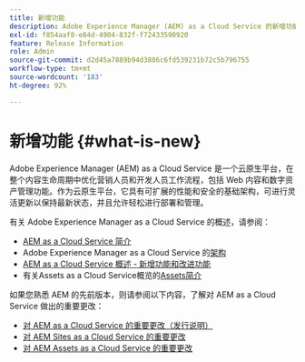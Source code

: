 ```yaml
---
title: 新增功能
description: Adobe Experience Manager (AEM) as a Cloud Service 的新增功能。
exl-id: f854aaf8-e84d-4904-832f-f72433590920
feature: Release Information
role: Admin
source-git-commit: d2d45a7889b94d3886c6fd539231b72c5b796755
workflow-type: tm+mt
source-wordcount: '183'
ht-degree: 92%

---
```


# 新增功能 {#what-is-new}

Adobe Experience Manager (AEM) as a Cloud Service 是一个云原生平台，在整个内容生命周期中优化营销人员和开发人员工作流程，包括 Web 内容和数字资产管理功能。作为云原生平台，它具有可扩展的性能和安全的基础架构，可进行灵活更新以保持最新状态，并且允许轻松进行部署和管理。

有关 Adobe Experience Manager as a Cloud Service 的概述，请参阅：
* [AEM as a Cloud Service 简介](/help/overview/introduction.md)
* Adobe Experience Manager as a Cloud Service 的[架构](/help/overview/architecture.md)
* [AEM as a Cloud Service 概述 - 新增功能和改进功能](/help/overview/what-is-new-and-different.md)
* 有关Assets as a Cloud Service概览的[Assets简介](/help/assets/overview.md)

如果您熟悉 AEM 的先前版本，则请参阅以下内容，了解对 AEM as a Cloud Service 做出的重要更改：

* [对 AEM as a Cloud Service 的重要更改（发行说明）](/help/release-notes/aem-cloud-changes.md)
* [对 AEM Sites as a Cloud Service 的重要更改](/help/sites-cloud/sites-cloud-changes.md)
* [对 AEM Assets as a Cloud Service 的重要更改](/help/assets/assets-cloud-changes.md)
